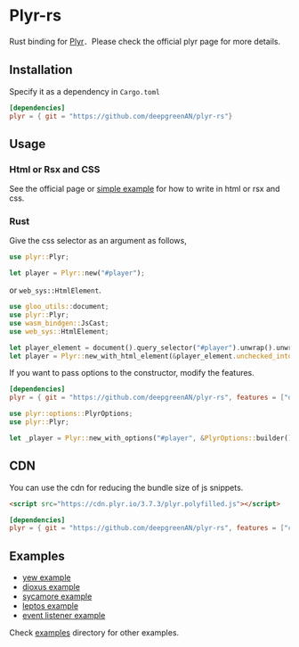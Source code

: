# Plyr-rs

Rust binding for [Plyr](https://github.com/sampotts/plyr)．Please check the official plyr page for more details.

## Installation
Specify it as a dependency in `Cargo.toml`
```toml
[dependencies]
plyr = { git = "https://github.com/deepgreenAN/plyr-rs"}
```

## Usage
### Html or Rsx and CSS
See the official page or [simple example](https://github.com/deepgreenAN/plyr-rs/tree/master/examples/simple-plyr-use) for how to write in html or rsx and css.

### Rust
Give the css selector as an argument as follows,
```rust
use plyr::Plyr;

let player = Plyr::new("#player");
```
or `web_sys::HtmlElement`.
```rust
use gloo_utils::document;
use plyr::Plyr;
use wasm_bindgen::JsCast;
use web_sys::HtmlElement;

let player_element = document().query_selector("#player").unwrap().unwrap();
let player = Plyr::new_with_html_element(&player_element.unchecked_into::<HtmlElement>());
```

If you want to pass options to the constructor, modify the features.
```toml
[dependencies]
plyr = { git = "https://github.com/deepgreenAN/plyr-rs", features = ["options"]}
```

```rust
use plyr::options::PlyrOptions;
use plyr::Plyr;

let _player = Plyr::new_with_options("#player", &PlyrOptions::builder().duration(50.0).build());
```

## CDN
You can use the cdn for reducing the bundle size of js snippets.
```html
<script src="https://cdn.plyr.io/3.7.3/plyr.polyfilled.js"></script>
```

```toml
[dependencies]
plyr = { git = "https://github.com/deepgreenAN/plyr-rs", features = ["cdn"]}
```

## Examples
- [yew example](https://github.com/deepgreenAN/plyr-rs/tree/master/examples/plyr-yew-example)
- [dioxus example](https://github.com/deepgreenAN/plyr-rs/tree/master/examples/plyr-dioxus-example)
- [sycamore example](https://github.com/deepgreenAN/plyr-rs/tree/master/examples/plyr-sycamore-example)
- [leptos example](https://github.com/deepgreenAN/plyr-rs/tree/master/examples/plyr-leptos-example)
- [event listener example](https://github.com/deepgreenAN/plyr-rs/tree/master/examples/event-listener-example)

Check [examples](https://github.com/deepgreenAN/plyr-rs/tree/master/examples) directory for other examples.